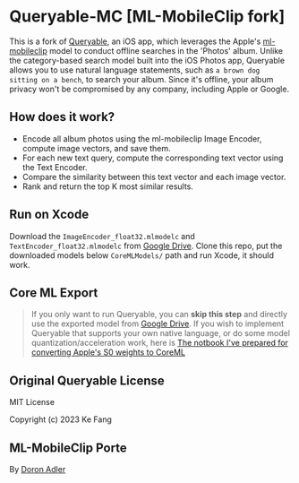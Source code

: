 # Queryable-MC [ML-MobileClip fork]


This is a fork of [Queryable](https://github.com/mazzzystar/Queryable), an iOS app, which leverages the Apple's [ml-mobileclip](https://github.com/apple/ml-mobileclip) model to conduct offline searches in the 'Photos' album. Unlike the category-based search model built into the iOS Photos app, Queryable allows you to use natural language statements, such as `a brown dog sitting on a bench`, to search your album. Since it's offline, your album privacy won't be compromised by any company, including Apple or Google.

## How does it work?
* Encode all album photos using the ml-mobileclip Image Encoder, compute image vectors, and save them.
* For each new text query, compute the corresponding text vector using the Text Encoder.
* Compare the similarity between this text vector and each image vector.
* Rank and return the top K most similar results.

## Run on Xcode
Download the `ImageEncoder_float32.mlmodelc` and `TextEncoder_float32.mlmodelc` from [Google Drive](https://drive.google.com/drive/folders/1b-Km1Q8Osuco_NKdC5PPyddEhilz9mpT?usp=drive_link).
Clone this repo, put the downloaded models below `CoreMLModels/` path and run Xcode, it should work.

## Core ML Export
> If you only want to run Queryable, you can **skip this step** and directly use the exported model from [Google Drive](https://drive.google.com/drive/folders/1b-Km1Q8Osuco_NKdC5PPyddEhilz9mpT?usp=drive_link). If you wish to implement Queryable that supports your own native language, or do some model quantization/acceleration work, here is [The notbook I've prepared for converting Apple's S0 weights to CoreML](https://github.com/Norod/Queryable-mobileclip/blob/main/PyTorch2CoreML-mobileclip.ipynb)
> 
## Original Queryable License
MIT License

Copyright (c) 2023 Ke Fang

## ML-MobileClip Porte
By [Doron Adler](https://linktr.ee/Norod78)
